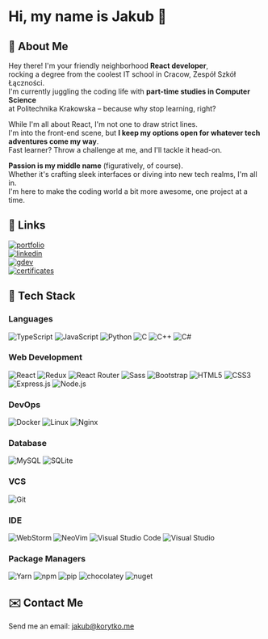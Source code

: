 
# Hi, my name is Jakub 👋

## 🚀 About Me

Hey there! I'm your friendly neighborhood **React developer**,\
rocking a degree from the coolest IT school in Cracow, Zespół Szkół Łączności.\
I'm currently juggling the coding life with **part-time studies in Computer Science**\
at Politechnika Krakowska – because why stop learning, right?

While I'm all about React, I'm not one to draw strict lines.\
I'm into the front-end scene, but **I keep my options open for whatever tech adventures come my way**.\
Fast learner? Throw a challenge at me, and I'll tackle it head-on.

**Passion is my middle name** (figuratively, of course).\
Whether it's crafting sleek interfaces or diving into new tech realms, I'm all in.\
I'm here to make the coding world a bit more awesome, one project at a time.

## 🔗 Links

[![portfolio](https://img.shields.io/badge/my_portfolio-ffd700?style=for-the-badge&logo=ko-fi&logoColor=black)](https://korytko.dev)\
[![linkedin](https://img.shields.io/badge/linkedin-0A66C2?style=for-the-badge&logo=linkedin&logoColor=white)](https://www.linkedin.com/in/jakub-korytko/)\
[![gdev](https://img.shields.io/badge/google%20developer-0F9D58?style=for-the-badge&logo=google&logoColor=white)](https://g.dev/korytko)\
[![certificates](https://img.shields.io/badge/certificates-ff7000?style=for-the-badge&logo=udemy&logoColor=black)](https://korytko.dev/cert)

## 🔨 Tech Stack

### Languages

![TypeScript](https://img.shields.io/badge/-TypeScript-05122A?style=flat&logo=typescript)
![JavaScript](https://img.shields.io/badge/-JavaScript-05122A?style=flat&logo=javascript)
![Python](https://img.shields.io/badge/-Python-05122A?style=flat&logo=python)
![C](https://img.shields.io/badge/-C-05122A?style=flat&logo=c)
![C++](https://img.shields.io/badge/-C++-05122A?style=flat&logo=c%2B%2B)
![C#](https://img.shields.io/badge/-C%23-05122A?style=flat&logo=c-sharp)

### Web Development

![React](https://img.shields.io/badge/-React-05122A?style=flat&logo=react)
![Redux](https://img.shields.io/badge/-Redux-05122A?style=flat&logo=redux)
![React Router](https://img.shields.io/badge/-React%20Router-05122A?style=flat&logo=react-router)
![Sass](https://img.shields.io/badge/-Sass-05122A?style=flat&logo=sass)
![Bootstrap](https://img.shields.io/badge/-Bootstrap-05122A?style=flat&logo=bootstrap)
![HTML5](https://img.shields.io/badge/-HTML5-05122A?style=flat&logo=html5)
![CSS3](https://img.shields.io/badge/-CSS3-05122A?style=flat&logo=css3)
![Express.js](https://img.shields.io/badge/-Express.js-05122A?style=flat&logo=express)
![Node.js](https://img.shields.io/badge/-Node.js-05122A?style=flat&logo=node.js)

### DevOps

![Docker](https://img.shields.io/badge/-Docker-05122A?style=flat&logo=docker)
![Linux](https://img.shields.io/badge/-Linux-05122A?style=flat&logo=linux)
![Nginx](https://img.shields.io/badge/-Nginx-05122A?style=flat&logo=nginx)

### Database

![MySQL](https://img.shields.io/badge/-MySQL-05122A?style=flat&logo=mysql)
![SQLite](https://img.shields.io/badge/-SQLite-05122A?style=flat&logo=sqlite)

### VCS

![Git](https://img.shields.io/badge/-Git-05122A?style=flat&logo=git)

### IDE

![WebStorm](https://img.shields.io/badge/-WebStorm-05122A?style=flat&logo=webstorm)
![NeoVim](https://img.shields.io/badge/-NeoVim-05122A?style=flat&logo=neovim)
![Visual Studio Code](https://img.shields.io/badge/-Visual%20Studio%20Code-05122A?style=flat&logo=visual-studio-code)
![Visual Studio](https://img.shields.io/badge/-Visual%20Studio-05122A?style=flat&logo=visual-studio)

### Package Managers

![Yarn](https://img.shields.io/badge/-Yarn-05122A?style=flat&logo=yarn)
![npm](https://img.shields.io/badge/-npm-05122A?style=flat&logo=npm)
![pip](https://img.shields.io/badge/-pip-05122A?style=flat&logo=pypi)
![chocolatey](https://img.shields.io/badge/-chocolatey-05122A?style=flat&logo=chocolatey)
![nuget](https://img.shields.io/badge/-nuget-05122A?style=flat&logo=nuget)

## ✉️ Contact Me

Send me an email: <jakub@korytko.me>